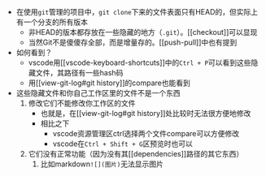 - 在使用`git`管理的项目中，`git clone`下来的文件表面只有HEAD的，但实际上有一个分支的所有版本
  - 非HEAD的版本都存放在一些隐藏的地方（`.git`）。[[checkout]]可以显现
  - 当然Git不是傻傻存全部，而是增量存的。[[push-pull]]中也有提到
- 如何看到？
  - vscode用[[vscode-keyboard-shortcuts]]中的`Ctrl + P`可以看到这些隐藏文件，其路径有一些hash码
  - 用[[view-git-log#git history]]的compare也能看到
- 这些隐藏文件和你自己工作区里的文件不是一个东西
  1. 修改它们不能修改你工作区的文件
     - 也就是，在[[view-git-log#git history]]处比较时无法很方便地修改
     - 相比之下
       - vscode资源管理区ctrl选择两个文件compare可以方便修改
       - vscode在`Ctrl + Shift + G`区预览时也可以
  2. 它们没有正常功能（因为没有其[[dependencies]]路径的其它东西）
     1. 比如markdown`![](图片)`无法显示图片